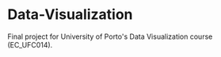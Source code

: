 # Data-Visualization
Final project for University of Porto's Data Visualization course (EC_UFC014). 
